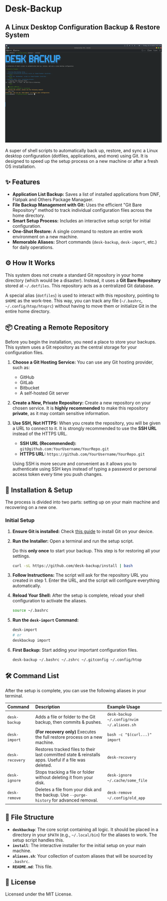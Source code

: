 # Desk-Backup

## A Linux Desktop Configuration Backup & Restore System

![Preview](./public/preview.png)

A super of shell scripts to automatically back up, restore, and sync a Linux desktop configuration (dotfiles, applications, and more) using Git. It is designed to speed up the setup process on a new machine or after a fresh OS installation.

## ✨ Features

-   **Application List Backup:** Saves a list of installed applications from DNF, Flatpak and Others Package Managaer.
-   **File Backup Management with Git:** Uses the efficient "Git Bare Repository" method to track individual configuration files across the home directory.
-   **Smart Setup Process:** Includes an interactive setup script for initial configuration.
-   **One-Shot Restore:** A single command to restore an entire work environment on a new machine.
-   **Memorable Aliases:** Short commands (`desk-backup`, `desk-import`, etc.) for daily operations.

## ⚙️ How It Works

This system does not create a standard Git repository in your home directory (which would be a disaster). Instead, it uses a **Git Bare Repository** stored at `~/.dotfiles`. This repository acts as a centralized Git database.

A special alias (`dotfiles`) is used to interact with this repository, pointing to `$HOME` as the work-tree. This way, you can track any file (`~/.bashrc`, `~/.config/htop/htoprc`) without having to move them or initialize Git in the entire home directory.

## 📦 Creating a Remote Repository

Before you begin the installation, you need a place to store your backups. This system uses a Git repository as the central storage for your configuration files.

1.  **Choose a Git Hosting Service:**
    You can use any Git hosting provider, such as:
    *   GitHub
    *   GitLab
    *   Bitbucket
    *   A self-hosted Git server

2.  **Create a New, Private Repository:**
    Create a new repository on your chosen service. It is **highly recommended** to make this repository **private**, as it may contain sensitive information.

3.  **Use SSH, Not HTTPS:**
    When you create the repository, you will be given a URL to connect to it. It is strongly recommended to use the **SSH URL** instead of the HTTPS URL.

    *   **SSH URL (Recommended):** `git@github.com:YourUsername/YourRepo.git`
    *   **HTTPS URL:** `https://github.com/YourUsername/YourRepo.git`

    Using SSH is more secure and convenient as it allows you to authenticate using SSH keys instead of typing a password or personal access token every time you push changes.

## 🚀 Installation & Setup

The process is divided into two parts: setting up on your main machine and recovering on a new one.

### Initial Setup

1.  **Ensure Git is installed:**
    Check [this guide](https://git-scm.com/downloads) to install Git on your device.

2. **Run the Installer:** 
    Open a terminal and run the setup script.

    Do this **only once** to start your backup. This step is for restoring all your settings.


    ```bash
    curl -sL https://github.com/desk-backup/install | bash
    ```
3.  **Follow Instructions:** 
    The script will ask for the repository URL you created in step 1. Enter the URL, and the script will configure everything automatically.

4.  **Reload Your Shell:** 
    After the setup is complete, reload your shell configuration to activate the aliases.
    ```bash
    source ~/.bashrc
    ```
5.  **Run the `desk-import` Command:**
    ```bash
    desk-import 
    # or
    deskbackup import
    ```

6.  **First Backup:** 
    Start adding your important configuration files.

    ```bash
    desk-backup ~/.bashrc ~/.zshrc ~/.gitconfig ~/.config/htop
    ```

## 🛠️ Command List

After the setup is complete, you can use the following aliases in your terminal.

| Command         | Description                                                                                          | Example Usage                                   |
| :-------------- | :--------------------------------------------------------------------------------------------------- | :---------------------------------------------- |
| `desk-backup`   | Adds a file or folder to the Git backup, then commits & pushes.                                      | `desk-backup ~/.config/nvim ~/.aliases.sh`      |
| `desk-import`   | **(For recovery only)** Executes the full restore process on a new machine.                          | `bash -c "$(curl...)" import`                   |
| `desk-recovery` | Restores tracked files to their last committed state & reinstalls apps. Useful if a file was deleted. | `desk-recovery`                                 |
| `desk-ignore`   | Stops tracking a file or folder without deleting it from your disk.                                  | `desk-ignore ~/.cache/some_file`                |
| `desk-remove`   | Deletes a file from your disk and the backup. Use `--purge-history` for advanced removal.            | `desk-remove ~/.config/old_app`                 |

## 📂 File Structure

-   **`deskbackup`**: The core script containing all logic. It should be placed in a directory in your `$PATH` (e.g., `~/.local/bin`) for the aliases to work. The setup script handles this.
-   **`install`**: The interactive installer for the initial setup on your main machine.
-   **`aliases.sh`**: Your collection of custom aliases that will be sourced by `.bashrc`.
-   **`README.md`**: This file.

## 📜 License

Licensed under the MIT License.
